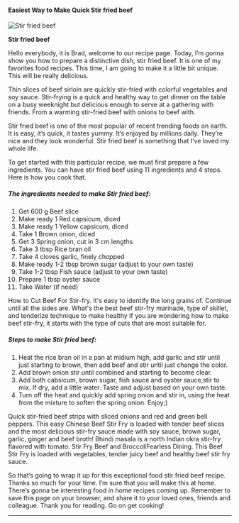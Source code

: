             

#### Easiest Way to Make Quick Stir fried beef

![Stir fried beef](https://img-global.cpcdn.com/recipes/34e9627b4d20f60e/751x532cq70/stir-fried-beef-recipe-main-photo.jpg)

**Stir fried beef**

Hello everybody, it is Brad, welcome to our recipe page. Today, I’m gonna show you how to prepare a distinctive dish, stir fried beef. It is one of my favorites food recipes. This time, I am going to make it a little bit unique. This will be really delicious.

Thin slices of beef sirloin are quickly stir-fried with colorful vegetables and soy sauce. Stir-frying is a quick and healthy way to get dinner on the table on a busy weeknight but delicious enough to serve at a gathering with friends. From a warming stir-fried beef with onions to beef with.

Stir fried beef is one of the most popular of recent trending foods on earth. It is easy, it’s quick, it tastes yummy. It’s enjoyed by millions daily. They’re nice and they look wonderful. Stir fried beef is something that I’ve loved my whole life.

To get started with this particular recipe, we must first prepare a few ingredients. You can have stir fried beef using 11 ingredients and 4 steps. Here is how you cook that.

##### The ingredients needed to make Stir fried beef:

1.  Get 600 g Beef slice
2.  Make ready 1 Red capsicum, diced
3.  Make ready 1 Yellow capsicum, diced
4.  Take 1 Brown onion, diced
5.  Get 3 Spring onion, cut in 3 cm lengths
6.  Take 3 tbsp Rice bran oil
7.  Take 4 cloves garlic, finely chopped
8.  Make ready 1-2 tbsp brown sugar (adjust to your own taste)
9.  Take 1-2 tbsp Fish sauce (adjust to your own taste)
10.  Prepare 1 tbsp oyster sauce
11.  Take Water (if need)

How to Cut Beef For Stir-fry. It's easy to identify the long grains of. Continue until all the sides are. What's the best beef stir-fry marinade, type of skillet, and tenderize technique to make healthy If you are wondering how to make beef stir-fry, it starts with the type of cuts that are most suitable for.

##### Steps to make Stir fried beef:

1.  Heat the rice bran oil in a pan at midium high, add garlic and stir until just starting to brown, then add beef and stir until just change the color.
2.  Add brown onion stir until combined and starting to become clear.
3.  Add both cabsicum, brown sugar, fish sauce and oyster sauce,stir to mix. If dry, add a little water. Taste and adjust based on your own taste.
4.  Turn off the heat and quickly add spring onion and stir in, using the heat from the mixture to soften the spring onion. Enjoy;)

Quick stir-fried beef strips with sliced onions and red and green bell peppers. This easy Chinese Beef Stir Fry is loaded with tender beef slices and the most delicious stir-fry sauce made with soy sauce, brown sugar, garlic, ginger and beef broth! Bhindi masala is a north Indian okra stir-fry flavored with tomato. Stir Fry Beef and BroccoliFearless Dining. This Beef Stir Fry is loaded with vegetables, tender juicy beef and healthy beef stir fry sauce.

So that’s going to wrap it up for this exceptional food stir fried beef recipe. Thanks so much for your time. I’m sure that you will make this at home. There’s gonna be interesting food in home recipes coming up. Remember to save this page on your browser, and share it to your loved ones, friends and colleague. Thank you for reading. Go on get cooking!

* * *